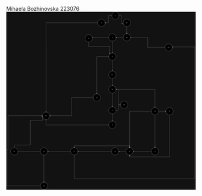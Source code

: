 Mihaela Bozhinovska 223076
![image](https://github.com/mihaelabozhinovska/SI_2024_lab2_223076/blob/master/SI_LAB2.png)
